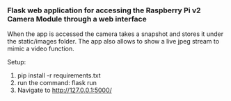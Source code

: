 ### Flask web application for accessing the Raspberry Pi v2 Camera Module through a web interface

When the app is accessed the camera takes a snapshot and stores it under the static/images folder.
The app also allows to show a live jpeg stream to mimic a video function.

Setup:
1. pip install -r requirements.txt
2. run the command: flask run
3. Navigate to http://127.0.0.1:5000/